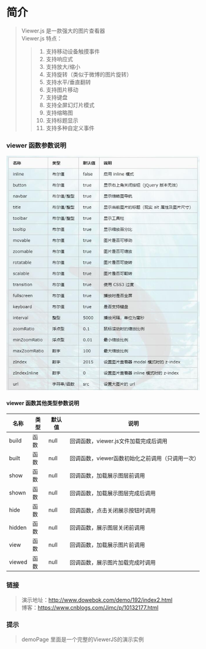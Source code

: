 # 简介
> Viewer.js 是一款强大的图片查看器  
> Viewer.js 特点：
>> 1. 支持移动设备触摸事件  
>> 2. 支持响应式  
>> 3. 支持放大/缩小  
>> 4. 支持旋转（类似于微博的图片旋转）  
>> 5. 支持水平/垂直翻转  
>> 6. 支持图片移动  
>> 7. 支持键盘  
>> 8. 支持全屏幻灯片模式  
>> 9. 支持缩略图  
>> 10. 支持标题显示  
>> 11. 支持多种自定义事件  

### viewer 函数参数说明
![Image text](img/config.jpg)

#### viewer 函数其他类型参数说明
| 名称 | 类型 | 默认值 | 说明 |  
| --- | --- | --- | --- |
| build | 函数 | null | 回调函数，viewer.js文件加载完成后调用 |
| built | 函数 | null | 回调函数，viewer函数初始化之前调用（只调用一次） |
| show | 函数 | null | 回调函数，加载展示图层前调用 |
| shown | 函数 | null | 回调函数，加载展示图层完成后调用 |
| hide | 函数 | null | 回调函数，点击关闭展示按钮时调用 |
| hidden | 函数 | null | 回调函数，展示图层关闭前调用 |
| view | 函数 | null | 回调函数，加载展示图片前调用 |
| viewed | 函数 | null | 回调函数，展示图片加载完成时调用 |


### 链接
> 演示地址：http://www.dowebok.com/demo/192/index2.html   
> 博客：https://www.cnblogs.com/Jimc/p/10132177.html  

### 提示
> demoPage 里面是一个完整的ViewerJS的演示实例  